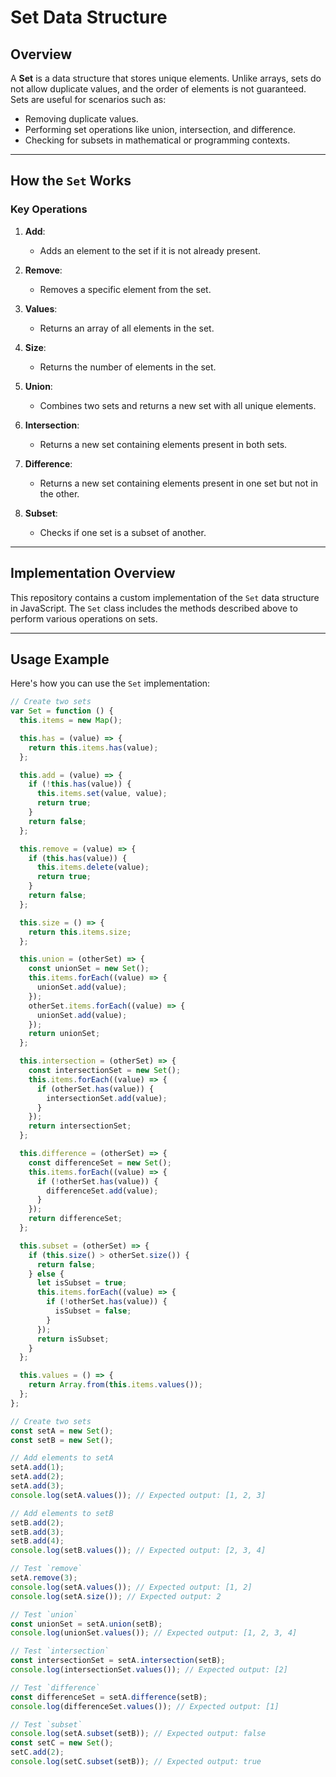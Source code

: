 # Set Data Structure

## Overview

A **Set** is a data structure that stores unique elements. Unlike arrays, sets do not allow duplicate values, and the order of elements is not guaranteed. Sets are useful for scenarios such as:

- Removing duplicate values.
- Performing set operations like union, intersection, and difference.
- Checking for subsets in mathematical or programming contexts.

---

## How the `Set` Works

### Key Operations

1. **Add**:

   - Adds an element to the set if it is not already present.

2. **Remove**:

   - Removes a specific element from the set.

3. **Values**:

   - Returns an array of all elements in the set.

4. **Size**:

   - Returns the number of elements in the set.

5. **Union**:

   - Combines two sets and returns a new set with all unique elements.

6. **Intersection**:

   - Returns a new set containing elements present in both sets.

7. **Difference**:

   - Returns a new set containing elements present in one set but not in the other.

8. **Subset**:
   - Checks if one set is a subset of another.

---

## Implementation Overview

This repository contains a custom implementation of the `Set` data structure in JavaScript. The `Set` class includes the methods described above to perform various operations on sets.

---

## Usage Example

Here&apos;s how you can use the `Set` implementation:

```javascript
// Create two sets
var Set = function () {
  this.items = new Map();

  this.has = (value) => {
    return this.items.has(value);
  };

  this.add = (value) => {
    if (!this.has(value)) {
      this.items.set(value, value);
      return true;
    }
    return false;
  };

  this.remove = (value) => {
    if (this.has(value)) {
      this.items.delete(value);
      return true;
    }
    return false;
  };

  this.size = () => {
    return this.items.size;
  };

  this.union = (otherSet) => {
    const unionSet = new Set();
    this.items.forEach((value) => {
      unionSet.add(value);
    });
    otherSet.items.forEach((value) => {
      unionSet.add(value);
    });
    return unionSet;
  };

  this.intersection = (otherSet) => {
    const intersectionSet = new Set();
    this.items.forEach((value) => {
      if (otherSet.has(value)) {
        intersectionSet.add(value);
      }
    });
    return intersectionSet;
  };

  this.difference = (otherSet) => {
    const differenceSet = new Set();
    this.items.forEach((value) => {
      if (!otherSet.has(value)) {
        differenceSet.add(value);
      }
    });
    return differenceSet;
  };

  this.subset = (otherSet) => {
    if (this.size() > otherSet.size()) {
      return false;
    } else {
      let isSubset = true;
      this.items.forEach((value) => {
        if (!otherSet.has(value)) {
          isSubset = false;
        }
      });
      return isSubset;
    }
  };

  this.values = () => {
    return Array.from(this.items.values());
  };
};

// Create two sets
const setA = new Set();
const setB = new Set();

// Add elements to setA
setA.add(1);
setA.add(2);
setA.add(3);
console.log(setA.values()); // Expected output: [1, 2, 3]

// Add elements to setB
setB.add(2);
setB.add(3);
setB.add(4);
console.log(setB.values()); // Expected output: [2, 3, 4]

// Test `remove`
setA.remove(3);
console.log(setA.values()); // Expected output: [1, 2]
console.log(setA.size()); // Expected output: 2

// Test `union`
const unionSet = setA.union(setB);
console.log(unionSet.values()); // Expected output: [1, 2, 3, 4]

// Test `intersection`
const intersectionSet = setA.intersection(setB);
console.log(intersectionSet.values()); // Expected output: [2]

// Test `difference`
const differenceSet = setA.difference(setB);
console.log(differenceSet.values()); // Expected output: [1]

// Test `subset`
console.log(setA.subset(setB)); // Expected output: false
const setC = new Set();
setC.add(2);
console.log(setC.subset(setB)); // Expected output: true
```
